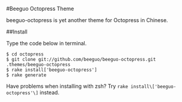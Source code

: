 #Beeguo Octopress Theme

beeguo-octopress is yet another theme for Octopress in Chinese.

##Install

Type the code below in terminal.

	$ cd octopress
	$ git clone git://github.com/beeguo/beeguo-octopress.git .themes/beeguo-octopress
	$ rake install['beeguo-octopress']
	$ rake generate

Have problems when installing with zsh? Try `rake install\['beeguo-octopress'\]` instead.
